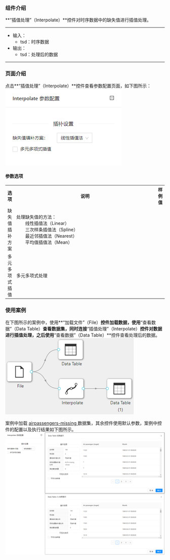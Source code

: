 ### 组件介绍
**“插值处理”（Interpolate）**控件对时序数据中的缺失值进行插值处理。

<hr/>

- 输入：
  - tsd：时序数据
- 输出：
  - tsd：处理后的数据

<hr/>


### 页面介绍
点击**“插值处理”（Interpolate）**控件查看参数配置页面，如下图所示：  
[ ![](/img/aistudio/time-series/interpolate/param.png) ](/img/aistudio/time-series/interpolate/param.png)

#### 参数选项
<table>
  <tr>
    <th>选项</th>
    <th width="650">说明</th>
    <th>样例值</th>
  </tr>
  <tr>
      <td>缺失值插补方案</td> 
      <td>
      处理缺失值的方法：<br/>
      &emsp;&emsp;线性插值法（Linear）<br/>
      &emsp;&emsp;三次样条插值法（Spline）<br/>
      &emsp;&emsp;最近邻插值法（Nearest）<br/>
      &emsp;&emsp;平均值插值法（Mean）
      </td> 
      <td></td>
  </tr>
  <tr>
      <td>多元多项式插值</td> 
      <td>
      多元多项式处理
      </td> 
      <td></td>
  </tr>
</table>

### 使用案例
在下图所示的案例中，使用**“加载文件”（File）**控件加载数据，使用**“查看数据”（Data Table）**查看数据集，同时连接**“插值处理”（Interpolate）**控件对数据进行插值处理，之后使用**“查看数据”（Data Table）**控件查看处理后的数据。  
[ ![](/img/aistudio/time-series/interpolate/workflow.png) ](/img/aistudio/time-series/interpolate/workflow.png)

案例中加载 [ airpassengers-missing ](/sample-file/aistudio/time-series/interpolate/airpassengers-missing.csv) 数据集，其余控件使用默认参数，案例中控件的配置以及执行结果如下图所示。   
[ ![](/img/aistudio/time-series/interpolate/workflow-result.png) ](/img/aistudio/time-series/interpolate/workflow-result.png)